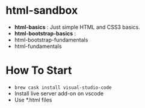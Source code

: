 # html-sandbox

* **html-basics** : Just simple HTML and CSS3 basics.
* **html-bootstrap-basics** :
* html-bootstrap-fundamentals
* html-fundamentals

# How To Start

* `brew cask install visual-studio-code`
* Install live server add-on on vscode
* Use *.html files  